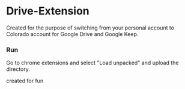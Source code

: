 # Drive-Extension

Created for the purpose of switching from your personal account to Colorado account for Google Drive and Google Keep.

### Run
Go to chrome extensions and select "Load unpacked" and upload the directory.

created for fun

